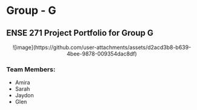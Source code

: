 # Group - G
## ENSE 271 Project Portfolio for Group G 
<center> ![image](https://github.com/user-attachments/assets/d2acd3b8-b639-4bee-9878-009354dac8df) </center>

### Team Members:
 * Amira
 * Sarah
 * Jaydon
 * Glen
